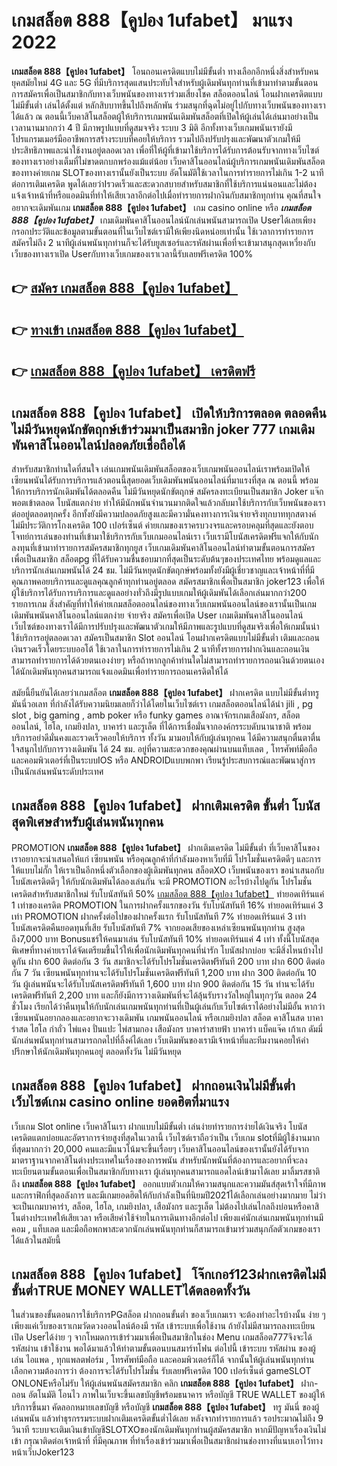 # เกมสล็อต 888【คูปอง 1ufabet】  มาแรง 2022

**เกมสล็อต 888【คูปอง 1ufabet】** โอนถอนเครดิตแบบไม่มีขั้นต่ำ  ทางเลือกอีกหนึ่งสิ่งสำหรับคนยุคสมัยใหม่ 4G และ 5G ที่มีบริการสุดแสนประทับใจสำหรับผู้เดิมพันทุกท่านที่เข้ามาทำตามขั้นตอนการสมัครเพื่อเป็นสมาชิกกับทางเว็บพนันของทางเราร่วมเสี่ยงโชค สล็อตออนไลน์ โอนฝากเครดิตแบบไม่มีขั้นต่ำ เล่นได้ตั้งแต่ หลักสิบบาทขึ้นไปถึงหลักพัน ร่วมสนุกที่ฉุดไม่อยู่ไปกับทางเว็บพนันของทางเราได้แล้ว ณ ตอนนี้เว็บคาสิโนสล็อตผู้ให้บริการเกมพนันเดิมพันสล็อตที่เปิดให้ผู้เล่นได้เล่นมาอย่างเป็นเวลานานมากกว่า 4 ปี มีภาพรูปแบบที่ดูสมจจริง ระบบ 3 มิติ
อีกทั้งทางเว็บเกมพนันเรายังมี โปรแกรมเมอร์มืออาชีพการสร้างระบบที่คอยให้บริการ  รวมไปถึงปรับปรุงและพัฒนาตัวเกมให้มีประสิทธิภาพและน่าใช้งานอยู่ตลอดเวลา เพื่อที่ให้ผู้ที่เข้ามาใช้บริการได้รับการต้อนรับจากทางเว็บไซต์ของทางเราอย่างเต็มที่ไม่ขาดตกบกพร่องแม้แต่น้อย เว็บคาสิโนออนไลน์ผู้บริการเกมพนันเดิมพันสล็อตของทางค่ายเกม  SLOTของทางเรานั้นยังเป็นระบบ อัตโนมัติใช้เวลาในการทำรายการไม่เกิน 1-2 นาที ต่อการเติมเครดิต พูดได้เลยว่าIรวดเร็วและสะดวกสบายสำหรับสมาชิกที่ใช้บริการแน่นอนและไม่ต้องแจ้งเจ้าหน้าที่หรือแอดมินที่ทำให้เสียเวลาอีกต่อไปเมื่อทำรายการฝากงินกับสมาชิกทุกท่าน
คุณที่สนใจอยากจะเดิมพันเกม **เกมสล็อต 888【คูปอง 1ufabet】** เกม casino online หรือ ***เกมสล็อต 888【คูปอง 1ufabet】*** เกมเดิมพันคาสิโนออนไลน์นักเล่นพนันสามารถเปิด Userได้เลยเพียงกรอกประวัติและข้อมูลตามขั้นตอนที่ในเว็บไซต์เรามีให้เพียงนิดหน่อยเท่านั้น ใช้เวลาการทำรายการสมัครไม่ถึง 2 นาทีผู้เล่นพนันทุกท่านก็จะได้รับยูสเซอร์และรหัสผ่านเพื่อที่จะเข้ามาสนุกสุดเหวี่ยงกับเว็บของทางเราเปิด Userกับทางเว็บเกมของเราเวลานี้รับเลยฟรีเครดิต 100%

## 👉 [สมัคร เกมสล็อต 888【คูปอง 1ufabet】](https://archa888.com/)
## 👉 [ทางเข้า เกมสล็อต 888【คูปอง 1ufabet】](https://archa888.com/)
## 👉 [เกมสล็อต 888【คูปอง 1ufabet】 เครดิตฟรี](https://archa888.com/)

## เกมสล็อต 888【คูปอง 1ufabet】 เปิดให้บริการตลอด ตลอดคืน ไม่มีวันหยุดนักขัตฤกษ์เข้าร่วมมาเป็นสมาชิก joker 777 เกมเดิมพันคาสิโนออนไลน์ปลอดภัยเชื่อถือได้

สำหรับสมาชิกท่านใดที่สนใจ เล่นเกมพนันเดิมพันสล็อตของเว็บเกมพนันออนไลน์เราพร้อมเปิดให้เซียนพนันได้รับการบริการแล้วตอนนี้สุดยอดเว็บเดิมพันพนันออนไลน์ที่มาแรงที่สุด ณ ตอนนี้ พร้อมให้การบริการนักเดิมพันได้ตลอดคืน ไม่มีวันหยุดนักขัตฤกษ์ สมัครลงทะเบียนเป็นสมาชิก Joker แจ๊กพอตเข้าตลอด โบนัสแตกง่าย ทำให้มีนักพนันจำนวนมากติดใจแล้วกลับมาใช้บริการกับเว็บพนันของเราต่ออยู่ตลอดทุกครั้ง อีกทั้งยังมีความปลอดภัยสูงและมีความั่นคงทางการเงินจ่ายจริงทุกบาททุกสตางค์ไม่มีประวัติการโกงเครดิต 100 เปอร์เซ็นต์ ค่ายเกมของเราครบวงจรและครอบคลุมที่สุดและยังตอบโจทย์การเล่นของท่านที่เข้ามาใช้บริการกับเว็บเกมออนไลน์เรา
เว็บเรามีโบนัสเครดิตฟรีแจกให้กับนักลงทุนที่เข้ามาทำรายการสมัครสมาชิกทุกยูส เว็บเกมเดิมพันคาสิโนออนไลน์ทำตามขั้นตอนการสมัครเพื่อเป็นสมาชิก สล็อตpg ที่ได้รับความชื่นชอบมากที่สุดเป็นระดับต้นๆของประเทศไทย พร้อมดูแลและบริการนักเล่นเกมพนันได้ 24 ชม. ไม่มีวันหยุดนักขัตฤกษ์พร้อมทั้งยังมีผู้เชี่ยวชาญและเจ้าหน้าที่ที่มีคุณภาพคอยบริการและดูแลคุณลูกค้าทุกท่านอยู่ตลอด สมัครสมาชิกเพื่อเป็นสมาชิก joker123 เพื่อให้ผู้ใช้บริการได้รับการบริการและดูแลอย่างทั่วถึงมีรูปแบบเกมให้ผู้เดิมพันได้เลือกเล่นมากกว่า200 รายการเกม
สิ่งสำคัญที่ทำให้ค่ายเกมสล็อตออนไลน์ของทางเว็บเกมพนันออนไลน์ของเรานั้นเป็นเกมเดิมพันพนันคาสิโนออนไลน์แตกง่าย จ่ายจริง สมัครเพื่อเปิด User  เกมเดิมพันคาสิโนออนไลน์เว็บไซต์ของทางเราได้มีการปรับปรุงและพัฒนาตัวเกมให้มีภาพและรูปแบบที่ดูสมจริงเพื่อให้เกมนั้นน่าใช้บริการอยู่ตลอดเวลา สมัครเป็นสมาชิก Slot ออนไลน์ โอนฝากเครดิตแบบไม่มีขั้นต่ำ เติมและถอน เงินรวดเร็วโดยระบบออโต้ ใช้เวลาในการทำรายการไม่เกิน 2 นาทีทั้งรายการฝากเงินและถอนเงินสามารถทำรายการได้ด้วยตนเองง่ายๆ หรือถ้าหากลูกค้าท่านใดไม่สามารถทำรายการถอนเงินด้วยตนเองได้นักเดิมพันทุกคนสามารถแจ้งแอดมินเพื่อทำรายการถอนเครดิตให้ได้

สมัยนี้ยืนยันได้เลยว่าเกมสล็อต **เกมสล็อต 888【คูปอง 1ufabet】** ฝากเครดิต แบบไม่มีขั้นต่ำทรู มันนี่วอเลท ที่กำลังได้รับความนิยมเลยก็ว่าได้โดยในเว็บไซต์เรา เกมสล็อตออนไลน์ได้นำ  jili , pg slot , big gaming , amb poker หรือ funky games อาณาจักรเกมเสือมังกร, สล็อตออนไลน์, ไฮโล, เกมยิงปลา, บาคาร่า และรูเล็ต ที่ได้การเชื่อมั่นจากองค์กรระบดับนานาชาติ พร้อมบริการอย่าดีมั่นคงและรวดเร็วคอยให้บริการ ทั้งวัน มามอบให้กับผู้เล่นทุกคน ได้มีความสนุกตื่นตาตื่นใจสนุกไปกับการวางเดิมพัน ได้ 24 ชม. อยู่ที่ความสะดวกของคุณผ่านบนแท็บเลต , โทรศัพท์มือถือ และคอมพิวเตอร์ที่เป็นระบบIOS หรือ ANDROIDแบบพกพา เรียนรู้ประสบการณ์และพัฒนาสู่การเป็นนักเล่นพนันระดับประเทศ

## เกมสล็อต 888【คูปอง 1ufabet】 ฝากเติมเครดิต ขั้นต่ำ โบนัสสุดพิเศษสำหรับผู้เล่นพนันทุกคน

 PROMOTION  **เกมสล็อต 888【คูปอง 1ufabet】** ฝากเติมเครดิต ไม่มีขั้นต่ำ ที่เว็บคาสิโนของเราอยากจะนำเสนอให้แก่  เซียนพนัน หรือคุณลูกค้าที่กำลังมองหาเว็บที่มี โปรโมชั่นเครดิตดีๆ และการให้แบบไม่กั๊ก ให้เราเป็นอีกหนึ่งตัวเลือกของผู้เดิมพันทุกคน สล็อตXO เว็บพนันของเรา ขอนำเสนอกับโบนัสเครดิตดีๆ ให้กับนักเดิมพันได้ลองเล่นกัน จะมี PROMOTION อะไรบ้างไปดูกัน
โปรโมชั่นเครดิตสำหรับสมาชิกใหม่ รับโบนัสทันที 50% [เกมสล็อต 888【คูปอง 1ufabet】](https://archa888.com/) ทำยอดเทิร์นแค่ 1 เท่าของเครดิต
 PROMOTION ในการฝากครั้งแรกของวัน รับโบนัสทันที 16% ทำยอดเทิร์นแค่ 3 เท่า
 PROMOTION ฝากครั้งต่อไปของฝากครั้งแรก รับโบนัสทันที 7% ทำยอดเทิร์นแค่ 3 เท่า
โบนัสเครดิตคืนยอดทุนที่เสีย รับโบนัสทันที 7% จากยอดเสียของเหล่าเซียนพนันทุกท่าน สูงสุดถึง7,000 บาท
Bonusแชร์ให้คนมาเล่น รับโบนัสทันที 10% ทำยอดเทิร์นแค่ 4 เท่า
ทั้งนี้โบนัสสุดพิเศษที่ทางค่ายเราได้จัดเตรียมขึ้นไว้ให้เพื่อนักเดิมพันทุกคนที่น่ารัก โบนัสฝากบ่อย จะมีสิ่งไหนบ้างไปดูกัน
ฝาก 600 ติดต่อกัน 3 วัน สมาชิกจะได้รับโปรโมชั่นเครดิตฟรีทันที 200 บาท
ฝาก 600 ติดต่อกัน 7 วัน เซียนพนันทุกท่านจะได้รับโปรโมชั่นเครดิตฟรีทันที 1,200 บาท
ฝาก 300 ติดต่อกัน 10 วัน ผู้เล่นพนันจะได้รับโบนัสเครดิตฟรีทันที 1,600 บาท
ฝาก 900 ติดต่อกัน 15 วัน ท่านจะได้รับเครดิตฟรีทันที 2,200 บาท
และก็ยังมีการวางเดิมพันที่จะได้ลุ้นรับรางวัลใหญ่ในทุกๆวัน ตลอด 24 ชั่วโมง เรียกได้ว่าคืนทุนให้กับนักเล่นเกมพนันทุกท่านที่เป็นผู้เล่นกับเว็บไซต์เราได้อย่างไม่มีอั้น หากว่าเซียนพนันอยากลองและอยากจะวางเดิมพัน เกมพนันออนไลน์ หรือเกมยิงปลา สล็อต คาสิโนสด บาคาร่าสด ไฮโล กำถั่ว ไพ่แคง ปั่นแปะ ไพ่สามกอง เสือมังกร บาคาร่าสายฟ้า บาคาร่า แบ็คแจ๊ค เก้าเก ดัมมี่ นักเล่นพนันทุกท่านสามารถกดไปที่ลิ้งค์ได้เลย เว็บเดิมพันของเรามีเจ้าหน้าที่และทีมงานคอยให้คำปรึกษาให้นักเดิมพันทุกคนอยู่ ตลอดทั้งวัน ไม่มีวันหยุด

## เกมสล็อต 888【คูปอง 1ufabet】 ฝากถอนเงินไม่มีขั้นต่ำ  เว็บไซต์เกม casino online ยอดฮิตที่มาแรง

เว็บเกม Slot online เว็บคาสิโนเรา ฝากแบบไม่มีขั้นต่ำ เล่นง่ายทำรายการง่ายได้เงินจริง โบนัสเครดิตแตกบ่อยและอัตราการจ่ายสูงที่สุดในเวลานี้ เว็บไซต์เราถือว่าเป็น เว็บเกม slotที่มีผู้ใช้งานมากที่สุดมากกว่า 20,000 คนและมีแนวโน้มจะขึ้นเรื่อยๆ เว็บคาสิโนออนไลน์ของเรานั้นยังได้รับจากมาตราฐานจากคาสิโนต่างประเทศในเรื่องของการพนัน สำหรับนักพนันที่ต้องการและอยากที่จะลงทะเบียนตามขั้นตอนเพื่อเป็นสมาชิกกับทางเรา ผู้เล่นทุกคนสามารถแอดไลน์เข้ามาได้เลย
	มาลิ้มรสชาติถึง **เกมสล็อต 888【คูปอง 1ufabet】** ออกแบบตัวเกมให้ความสนุกและความมันส์สุดเร้าใจที่มีภาพและกราฟิกที่สุดอลังการ และมีเกมยอดฮิตให้กับกำลังเป็นที่นิยมปี2021ได้เลือกเล่นอย่างมากมาย  ไม่ว่าจะเป็นเกมบาคาร่า, สล็อต, ไฮโล, เกมยิงปลา, เสือมังกร และรูเล็ต ไม่ต้องไปเล่นไกลถึงบ่อนหรือคาสิโนต่างประเทศให้เสียเวลา หรือเสียค่าใช้จ่ายในการเดินทางอีกต่อไป เพียงแค่นักเล่นเกมพนันทุกท่านมีคอม , แท็บเลต และมือถือพกพาสะดวกนักเล่นพนันทุกท่านก็สามารถเข้ามาร่วมสนุกกัลตัวเกมของเราได้แล้วในสมัยนี้

## เกมสล็อต 888【คูปอง 1ufabet】 โจ๊กเกอร์123ฝากเครดิตไม่มีขั้นต่ำTRUE MONEY WALLETได้ตลอดทั้งวัน

ในส่วนของขั้นตอนการใช้บริการPGสล็อต ฝากถอนขั้นต่ำ ของเว็บเกมเรา จะต้องทำอะไรบ้างนั้น ง่าย ๆ เพียงแค่เว็บของเราเกมวัดดวงออนไลน์ต้องมี รหัส เข้าระบบเพื่อใช้งาน ถ้ายังไม่มีสามารถลงทะเบียนเปิด Userได้ง่าย ๆ จากโหมดการเข้าร่วมมาเพื่อเป็นสมาชิกในช่อง Menu เกมสล็อต777จึงจะได้ รหัสผ่าน เข้าใช้งาน พอได้มาแล้วให้ทำตามขั้นตอนบนสมาร์ทโฟน ต่อไปนี้
เข้าระบบ รหัสผ่าน  ของผู้เล่น ไอแพด , ทุกแพลตฟอร์ม , โทรศัพท์มือถือ และคอมพิวเตอร์ก็ได้
จากนั้นให้ผู้เล่นพนันทุกท่านเลือกความต้องการว่า ต้องการจะได้รับโปรโมชั่น รับเลยฟรีเครดิต 100 เปอร์เซ็นต์  gameSLOT ONLONEหรือไม่รับ
ให้ผู้เล่นพนันสมัครสมาชิก คลิก **เกมสล็อต 888【คูปอง 1ufabet】** ฝาก-ถอน อัตโนมัติ โอนไว ภาพในเว็บจะขึ้นเลขบัญชีพร้อมธนาคาร หรือบัญชี TRUE WALLET ของผู้ให้บริการขึ้นมา
คัดลอกหมายเลขบัญชี หรือบัญชี **เกมสล็อต 888【คูปอง 1ufabet】** ทรู มันนี่ ของผู้เล่นพนัน แล้วทำธุรกรรมระบบฝากเติมเครดิตขั้นต่ำได้เลย
หลังจากทำรายการแล้ว รอประมาณไม่ถึง 9 วินาที ระบบจะเติมเงินเข้าบัญชีSLOTXOของนักเดิมพันทุกท่านผู้สมัครสมาชิก
หากมีปัญหาเรื่องเงินไม่เข้า กรุณาติดต่อเจ้าหน้าที่ ที่มีคุณภาพ ที่ทำเรื่องเข้าร่วมมาเพื่อเป็นสมาชิกผ่านช่องทางที่แนบเอาไว้ทางหน้าเว็บJoker123


